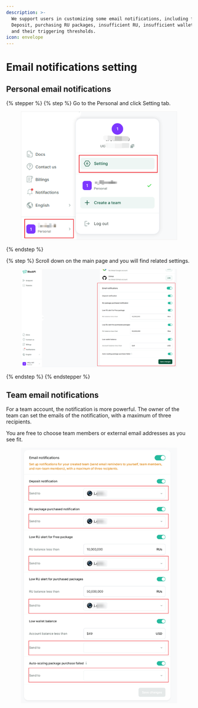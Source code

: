 ```yaml
---
description: >-
  We support users in customizing some email notifications, including for
  Deposit, purchasing RU packages, insufficient RU, insufficient wallet balance,
  and their triggering thresholds.
icon: envelope
---
```


# Email notifications setting

## Personal email notifications

{% stepper %}
{% step %}
Go to the Personal and click Setting tab.

<figure><img src="../../.gitbook/assets/Email notifications setting 1.png" alt=""><figcaption></figcaption></figure>
{% endstep %}

{% step %}
Scroll down on the main page and you will find related settings.

<figure><img src="../../.gitbook/assets/Email notifications setting 2.png" alt=""><figcaption></figcaption></figure>


{% endstep %}
{% endstepper %}

## Team email notifications

For a team account, the notification is more powerful. The owner of the team can set the emails of the notification, with a maximum of three recipients.

You are free to choose team members or external email addresses as you see fit.

<figure><img src="../../.gitbook/assets/Email notifications setting 3.png" alt=""><figcaption></figcaption></figure>
